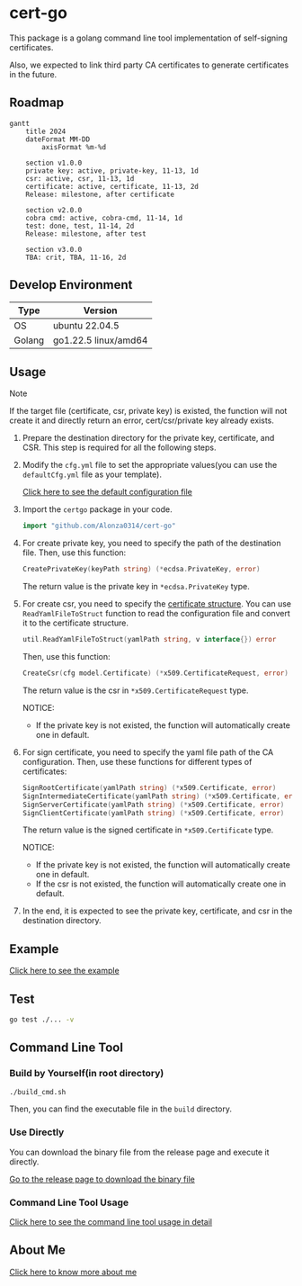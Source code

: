 # cert-go

This package is a golang command line tool implementation of self-signing certificates.

Also, we expected to link third party CA certificates to generate certificates in the future.

## Roadmap

```mermaid
gantt
    title 2024
    dateFormat MM-DD
        axisFormat %m-%d

    section v1.0.0
    private key: active, private-key, 11-13, 1d
    csr: active, csr, 11-13, 1d
    certificate: active, certificate, 11-13, 2d
    Release: milestone, after certificate

    section v2.0.0
    cobra cmd: active, cobra-cmd, 11-14, 1d
    test: done, test, 11-14, 2d
    Release: milestone, after test

    section v3.0.0
    TBA: crit, TBA, 11-16, 2d
```

## Develop Environment

|Type|Version|
|-|-|
|OS|ubuntu 22.04.5|
|Golang|go1.22.5 linux/amd64|

## Usage

> [!NOTE]
> If the target file (certificate, csr, private key) is existed, the function will not create it and directly return an error, cert/csr/private key already exists.

1. Prepare the destination directory for the private key, certificate, and CSR. This step is required for all the following steps.

2. Modify the `cfg.yml` file to set the appropriate values(you can use the `defaultCfg.yml` file as your template).

   [Click here to see the default configuration file](./defaultCfg.yml)

3. Import the `certgo` package in your code.

    ```go
    import "github.com/Alonza0314/cert-go"
    ```

4. For create private key, you need to specify the path of the destination file. Then, use this function:

    ```go
    CreatePrivateKey(keyPath string) (*ecdsa.PrivateKey, error)
    ```

    The return value is the private key in `*ecdsa.PrivateKey` type.

5. For create csr, you need to specify the [certificate structure](./model/model_certificate.go). You can use `ReadYamlFileToStruct` function to read the configuration file and convert it to the certificate structure.

    ```go
    util.ReadYamlFileToStruct(yamlPath string, v interface{}) error
    ```

    Then, use this function:

    ```go
    CreateCsr(cfg model.Certificate) (*x509.CertificateRequest, error)
    ```

    The return value is the csr in `*x509.CertificateRequest` type.

    NOTICE:
    - If the private key is not existed, the function will automatically create one in default.

6. For sign certificate, you need to specify the yaml file path of the CA configuration. Then, use these functions for different types of certificates:

    ```go
    SignRootCertificate(yamlPath string) (*x509.Certificate, error)
    SignIntermediateCertificate(yamlPath string) (*x509.Certificate, error)
    SignServerCertificate(yamlPath string) (*x509.Certificate, error)
    SignClientCertificate(yamlPath string) (*x509.Certificate, error)
    ```

    The return value is the signed certificate in `*x509.Certificate` type.

    NOTICE:
    - If the private key is not existed, the function will automatically create one in default.
    - If the csr is not existed, the function will automatically create one in default.

7. In the end, it is expected to see the private key, certificate, and csr in the destination directory.

## Example

[Click here to see the example](./example/)

## Test

```bash
go test ./... -v
```

## Command Line Tool

### Build by Yourself(in root directory)

```bash
./build_cmd.sh
```

Then, you can find the executable file in the `build` directory.

### Use Directly

You can download the binary file from the release page and execute it directly.

[Go to the release page to download the binary file](https://github.com/Alonza0314/cert-go/releases)

### Command Line Tool Usage

[Click here to see the command line tool usage in detail](./cmd/README.md)

## About Me

[Click here to know more about me](https://alonza0314.github.io/)
